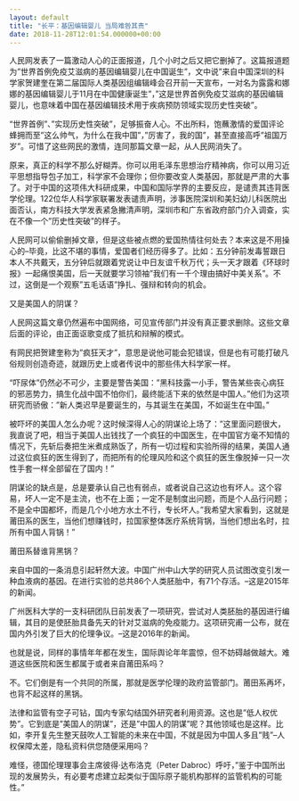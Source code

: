 ```yaml
---
layout: default
title: "长平：基因编辑婴儿 当局难咎其责"
date: 2018-11-28T12:01:54.000000+00:00
---
```


人民网发表了一篇激动人心的正面报道，几个小时之后又把它删掉了。这篇报道题为”世界首例免疫艾滋病的基因编辑婴儿在中国诞生”，文中说”来自中国深圳的科学家贺建奎在第二届国际人类基因组编辑峰会召开前一天宣布，一对名为露露和娜娜的基因编辑婴儿于11月在中国健康诞生”，”这是世界首例免疫艾滋病的基因编辑婴儿，也意味着中国在基因编辑技术用于疾病预防领域实现历史性突破”。

“世界首例”、”实现历史性突破”，足够振奋人心。不出所料，饱蘸激情的爱国评论蜂拥而至”这么帅气，为什么在我中国”，”厉害了，我的国”，甚至直接高呼”祖国万岁”。可惜了这些网民的激情，连同那篇文章一起，从人民网消失了。

原来，真正的科学不那么好糊弄。你可以用毛泽东思想治疗精神病，你可以用习近平思想指导包子加工，科学家不会理你；但你要改变人类基因，那就是严肃的大事了。对于中国的这项伟大科研成果，中国和国际学界的主要反应，是谴责其违背医学伦理。122位华人科学家联署发表谴责声明，涉事医院深圳和美妇幼儿科医院出面否认，南方科技大学发表紧急撇清声明，深圳市和广东省政府部门介入调查，实在不像一个”历史性突破”的样子。

人民网可以偷偷删掉文章，但是这些被点燃的爱国热情往何处去？本来这是不用操心的–毕竟，比这不堪的事情，爱国者们经历得多了。比如：五分钟前发毒誓跟日本人不共戴天，五分钟后就跟着党说让中日友谊千秋万代；头一天才跟着《环球时报》一起痛恨美国，后一天就要学习领袖”我们有一千个理由搞好中美关系”。不过，这倒是一个观察”五毛话语”挣扎、强辩和转向的机会。

又是美国人的阴谋？

人民网这篇文章仍然遍布中国网络，可见宣传部门并没有真正要求删除。这些文章后面的评论，由正面讴歌变成了抵抗和辩解的模式。

有网民把贺建奎称为”疯狂天才”，意思是说他可能会犯错误，但是也有可能打破凡俗规则创造奇迹，就跟历史上或者传说中的那些伟大科学家一样。

“吓尿体”仍然必不可少，主要是警告美国：”黑科技露一小手，警告某些丧心病狂的邪恶势力，搞生化战中国不怕你们，最终能活下来的依然是中国人。”他们为这项研究而骄傲：”新人类迟早是要诞生的，与其诞生在美国，不如诞生在中国。”

被吓坏的美国人怎么办呢？这时候深得人心的阴谋论上场了：”这里面问题很大，我直说了吧，相当于美国人出钱找了一个疯狂的中国医生，在中国官方毫不知情的情况下，先斩后奏把生米煮成熟饭了，所有一切过程和实验所得的结果，美国人通过这位疯狂的医生得到了，而把所有的伦理风险和这个疯狂的医生像脱掉一只一次性手套一样全部留在了国内！”

阴谋论的缺点是，总是要承认自己也有弱点，或者说自己这边也有坏人。这个容易，坏人一定不是主流，也不在上面；一定不是制度出问题，而是个人品行问题；不是全中国都坏，而是几个小地方水土不行，专长坏人。”我希望大家看到，这就是莆田系的医生，当他们想赚钱时，拉国家整体医疗系统背锅，当他们想出名时，拉所有中国人背锅！”

莆田系替谁背黑锅？

来自中国的一条消息引起轩然大波。中国广州中山大学的研究人员试图改变引发一种血液病的基因。在进行实验的总共86个人类胚胎中，有71个存活。–这是2015年的新闻。

广州医科大学的一支科研团队日前发表了一项研究，尝试对人类胚胎的基因进行编辑，其目的是使胚胎具备先天的针对艾滋病的免疫能力。这项研究甫一公布，就在国内外引发了巨大的伦理争议。–这是2016年的新闻。

也就是说，同样的事情年年都在发生，国际舆论年年震惊，但不妨碍越做越大。难道这些医院和医生都属于或者来自莆田系吗？

不。它们倒是有一个共同的所属，那就是医学伦理的政府监管部门。莆田系再坏，也背不起这样的黑锅。

法律和监管有空子可钻，国内专家勾结国外研究者利用资源。这也是”低人权优势”。它到底是”美国人的阴谋”，还是”中国人的阴谋”呢？其他领域也是这样。比如，李开复先生整天鼓吹人工智能的未来在中国，不就是因为中国人多且”贱”–人权保障太差，隐私资料供您随便采用吗？

难怪，德国伦理理事会主席彼得·达布洛克（Peter Dabroc）呼吁，”鉴于中国所出现的发展势头，有必要考虑建立起类似于国际原子能机构那样的监管机构的可能性。”


